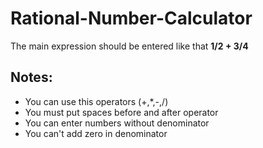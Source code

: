 # Rational-Number-Calculator
The main expression should be entered like that
<b></b>
**1/2 + 3/4**
<b></b>
## Notes:
<b></b>
- You can use this operators (+,*,-,/)
<b></b>
- You must put spaces before and after operator
<b></b>
- You can enter numbers without denominator
<b></b>
- You can't add zero in denominator
